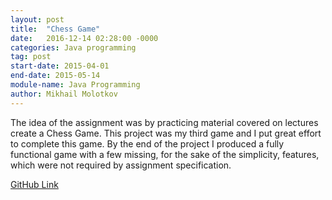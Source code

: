 ```yaml
---
layout: post
title:  "Chess Game"
date:   2016-12-14 02:28:00 -0000
categories: Java programming
tag: post
start-date: 2015-04-01
end-date: 2015-05-14
module-name: Java Programming
author: Mikhail Molotkov
---
```

The idea of the assignment was by practicing material covered on lectures  create a Chess Game. This project was my third game and I put great effort to complete this game. By the end of the project I produced a fully functional game with a few missing, for the sake of the simplicity,  features, which were not required by assignment specification.

[GitHub Link][link-to]

[link-to]: https://github.com/MikhailMS/ChessGame
